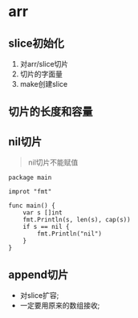 # arr

## slice初始化
1. 对arr/slice切片
2. 切片的字面量
3. make创建slice

## 切片的长度和容量


## nil切片
> nil切片不能赋值
```golang
package main

improt "fmt"

func main() {
	var s []int
	fmt.Println(s, len(s), cap(s))
	if s == nil {
		fmt.Println("nil")
	}
}

```

## append切片
- 对slice扩容;
- 一定要用原来的数组接收;


## 
